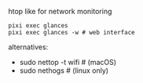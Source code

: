 htop like for network monitoring

```
pixi exec glances
pixi exec glances -w # web interface
```

alternatives:

- sudo nettop -t wifi # (macOS)
- sudo nethogs # (linux only)

